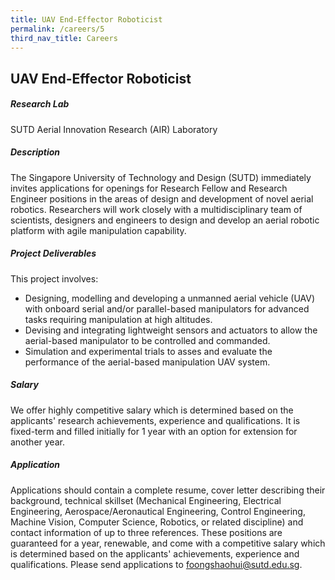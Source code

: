 ```yaml
---
title: UAV End-Effector Roboticist
permalink: /careers/5
third_nav_title: Careers
---
```

## UAV End-Effector Roboticist
##### Research Lab
SUTD Aerial Innovation Research (AIR) Laboratory
  
##### Description  
The Singapore University of Technology and Design (SUTD) immediately invites applications for openings for Research Fellow and Research Engineer positions in the areas of design and development of novel aerial robotics. Researchers will work closely with a multidisciplinary team of scientists, designers and engineers to design and develop an aerial robotic platform with agile manipulation capability. 
  
##### Project Deliverables
This project involves:
* Designing, modelling and developing a unmanned aerial vehicle (UAV) with onboard serial and/or parallel-based manipulators for advanced tasks requiring manipulation at high altitudes.
* Devising and integrating lightweight sensors and actuators to allow the aerial-based manipulator to be controlled and commanded.
* Simulation and experimental trials to asses and evaluate the performance of the aerial-based manipulation UAV system.
   
##### Salary
We offer highly competitive salary which is determined based on the applicants' research achievements, experience and qualifications. It is fixed-term and filled initially for 1 year with an option for extension for another year. 
  
##### Application  
Applications should contain a complete resume, cover letter describing their background, technical skillset (Mechanical Engineering, Electrical Engineering, Aerospace/Aeronautical Engineering, Control Engineering, Machine Vision, Computer Science, Robotics, or related discipline) and contact information of up to three references. These positions are guaranteed for a year, renewable, and come with a competitive salary which is determined based on the applicants' achievements, experience and qualifications. Please send applications to [foongshaohui@sutd.edu.sg](foongshaohui@sutd.edu.sg).